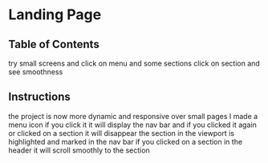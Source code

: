 # Landing Page 

## Table of Contents
try small screens and click on menu and some sections 
click on section and see smoothness

## Instructions

the project is now more dynamic and responsive over small pages 
I made a menu icon if you click it it will display the nav bar and if you clicked it again or clicked on a section it will disappear
the section in the viewport is highlighted and marked in the nav bar
if you clicked on a section in the header it will scroll smoothly to the section 